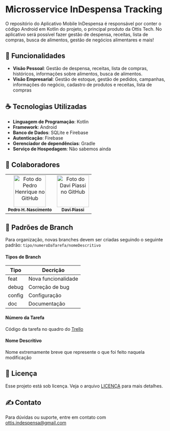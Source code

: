 # Microsservice InDespensa Tracking
O repositório do Aplicativo Mobile InDespensa é responsável por conter o código Android em Kotlin do projeto, o principal produto da Ottis Tech. No aplicativo será possível fazer gestão de despensa, receitas, lista de compras, busca de alimentos, gestão de negócios alimentares e mais!

## 🚀 Funcionalidades 
- **Visão Pessoal**: Gestão de despensa, receitas, lista de compras, históricos, informações sobre alimentos, busca de alimentos.
- **Visão Empresarial**: Gestão de estoque, gestão de pedidos, campanhas, informações do negócio, cadastro de produtos e receitas, lista de compras

## ☕ Tecnologias Utilizadas
- **Linguagem de Programação**: Kotlin
- **Framework**: Android
- **Banco de Dados**: SQLite e Firebase
- **Autenticação**: Firebase
- **Gerenciador de dependências**: Gradle
- **Serviço de Hospedagem**: Não sabemos ainda

## 🤝 Colaboradores
<table>
  <tr>
    <td align="center">
      <a href="https://github.com/pedroggwp" title="Perfil do Pedro H. Nascimento">
        <img src="https://github.com/pedroggwp.png" width="100px;" alt="Foto do Pedro Henrique no GitHub"/><br>
        <sub>
          <b>Pedro H. Nascimento</b>
        </sub>
      </a>
    </td>
    <td align="center">
      <a href="https://github.com/Davipiassi" title="Perfil do Davi Piassi">
        <img src="https://github.com/Davipiassi.png" width="100px;" alt="Foto do Davi Piassi no GitHub"/><br>
        <sub>
          <b>Davi Piassi</b>
        </sub>
      </a>
    </td>
  </tr>
</table>

## 🔡 Padrões de Branch
Para organização, novas branches devem ser criadas seguindo o seguinte padrão: `tipo/numeroDaTarefa/nomeDescritivo`
#### Tipos de Branch
| Tipo   | Decrição            |
| ------ | ------------------- |
| feat   | Nova funcionalidade | 
| debug  | Correção de bug     |
| config | Configuração        |
| doc    | Documentação        |
#### Número da Tarefa
Código da tarefa no quadro do [Trello](https://trello.com/b/5BLwrWfB/indespensa)
#### Nome Descritivo
Nome extremamente breve que represente o que foi feito naquela modificação

## 📝 Licença
Esse projeto está sob licença. Veja o arquivo [LICENÇA](LICENSE) para mais detalhes.

## ✍ Contato
Para dúvidas ou suporte, entre em contato com ottis.indespensa@gmail.com
